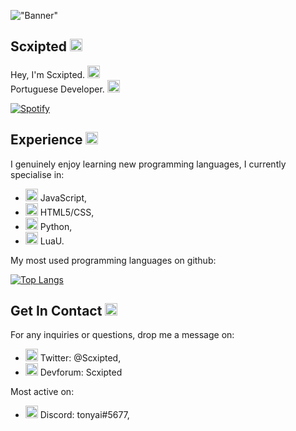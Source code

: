 !["Banner"](https://doy2mn9upadnk.cloudfront.net/uploads/default/optimized/4X/7/c/2/7c2aa4aacb769fab0f41129470ddc3807b520a51_2_690x172.png)
 
## Scxipted <img height="20" width="20" src="https://emoji.gg/assets/emoji/6989_cat_smile.png" />
 
Hey, I'm Scxipted. <img height="20" width="20" src="https://emoji.gg/assets/emoji/2112_wave_animated.gif" />  
Portuguese Developer. <img height="20" width="20" src="https://emoji.gg/assets/emoji/2800_portugalparrot.gif" />
 
 
[![Spotify](https://scxipted.vercel.app/api/spotify)](https://open.spotify.com/user/scxipted)

 
## Experience <img height="20" width="20" src="https://emoji.gg/assets/emoji/5300_smile.gif" />
 
I genuinely enjoy learning new programming languages, I currently specialise in:
 
- <img height="20" width="20" src="https://cdn.jsdelivr.net/npm/simple-icons@v4/icons/javascript.svg" /> JavaScript,
- <img height="20" width="20" src="https://cdn.jsdelivr.net/npm/simple-icons@v4/icons/html5.svg" /> HTML5/CSS,
- <img height="20" width="20" src="https://cdn.jsdelivr.net/npm/simple-icons@v4/icons/python.svg" /> Python, 
- <img height="20" width="20" src="https://cdn.jsdelivr.net/npm/simple-icons@v4/icons/lua.svg" /> LuaU.
  
 My most used programming languages on github:
  
[![Top Langs](https://github-readme-stats.vercel.app/api/top-langs/?username=anuraghazra&layout=compact)](https://github.com/anuraghazra/github-readme-stats)
 
## Get In Contact <img height="20" width="20" src="https://emoji.gg/assets/emoji/2232_Cowboy132.gif" /> 
 
For any inquiries or questions, drop me a message on:
 
- <img height="20" width="20" src="https://emoji.gg/assets/emoji/9463_twitter_squircle_icon.png" /> Twitter: @Scxipted,
- <img height="20" width="20" src="https://emoji.gg/assets/emoji/1821_roblox_squircle_icon.png" /> Devforum: Scxipted

Most active on:

- <img height="20" width="20" src="https://emoji.gg/assets/emoji/2232_Cowboy132.gif" />   Discord: tonyai#5677,
